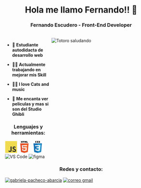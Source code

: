 <h1 align="center">Hola me llamo Fernando!! 👋</h1>
<h3 align="center">Fernando Escudero - Front-End Developer</h3>
<br> 
<img align="right" height="380px" width="350px" src="https://c.tenor.com/WyeIC4hSFUwAAAAC/anime-hi.gif" alt="Totoro saludando"/>


- 🤖 **Estudiante autodidacta de desarrollo web**

- 🐱‍💻 **Actualmente trabajando en mejorar mis Skill**

- 🐱‍👤 **I love Cats and music**

- 🌸 **Me encanta ver peliculas y mas si son del Studio Ghibli**


<h3 align="center">Lenguajes y herramientas:</h3>

<p align="left">
 <img src="https://raw.githubusercontent.com/devicons/devicon/master/icons/javascript/javascript-original.svg" alt="javascript" width="40" height="40"/> 
 <img src="https://raw.githubusercontent.com/devicons/devicon/master/icons/html5/html5-original-wordmark.svg" alt="html5" width="40" height="40"/> 
 <img src="https://raw.githubusercontent.com/devicons/devicon/master/icons/css3/css3-original-wordmark.svg" alt="css3" width="40" height="40"/> 
  <img src="https://camo.githubusercontent.com/2f7d9c653bd1edd735b3db07d7c4b47ae45959e17c14053fa4f543ac93cc1a8c/68747470733a2f2f696d672e69636f6e73382e636f6d2f636f6c6f722f34382f3030303030302f76697375616c2d73747564696f2d636f64652d323031392e706e67" alt="VS Code" width="40" height="40"/>
 <img src="https://www.vectorlogo.zone/logos/figma/figma-icon.svg" alt="figma" width="40" height="40"/>
</p>

<h3 align="center">Redes y contacto:</h3>
<p align="left">
<a href="https://linkedin.com/in/fernandoescuderodev" target="_blank"><img align="center" src="https://raw.githubusercontent.com/rahuldkjain/github-profile-readme-generator/master/src/images/icons/Social/linked-in-alt.svg" alt="gabriela-pacheco-abarcia" height="30"/></a>
<a href="mailto:fernando.andres.escudero@gmail.com" target="_blank"><img align="center" src="https://logos-marcas.com/wp-content/uploads/2020/11/Gmail-Logo.png" alt="correo gmail" height="30" /></a>
</p>
<!-- Readme inspirado en el perfil de GabrielaDana -->
